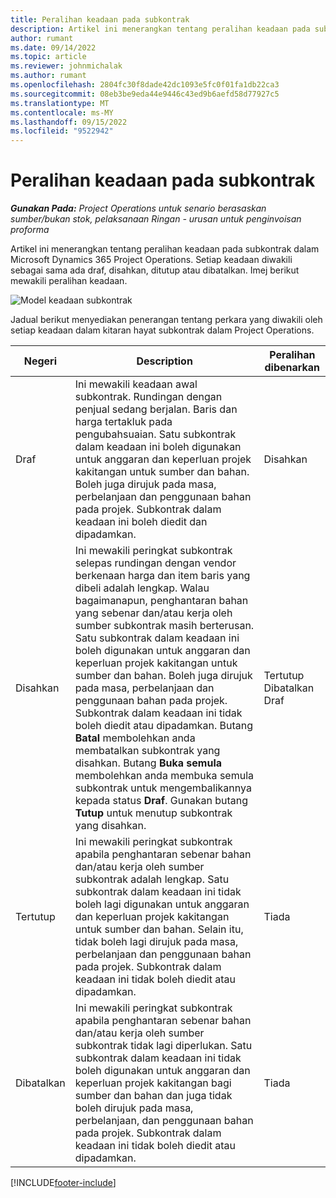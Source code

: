 ```yaml
---
title: Peralihan keadaan pada subkontrak
description: Artikel ini menerangkan tentang peralihan keadaan pada subkontrak dalam Microsoft Dynamics 365 Project Operations apabila subkontrak dicipta, dilaksanakan dan ditutup.
author: rumant
ms.date: 09/14/2022
ms.topic: article
ms.reviewer: johnmichalak
ms.author: rumant
ms.openlocfilehash: 2804fc30f8dade42dc1093e5fc0f01fa1db22ca3
ms.sourcegitcommit: 08eb3be9eda44e9446c43ed9b6aefd58d77927c5
ms.translationtype: MT
ms.contentlocale: ms-MY
ms.lasthandoff: 09/15/2022
ms.locfileid: "9522942"
---
```

# <a name="state-transitions-on-a-subcontract"></a>Peralihan keadaan pada subkontrak 

_**Gunakan Pada:** Project Operations untuk senario berasaskan sumber/bukan stok, pelaksanaan Ringan - urusan untuk penginvoisan proforma_

Artikel ini menerangkan tentang peralihan keadaan pada subkontrak dalam Microsoft Dynamics 365 Project Operations. Setiap keadaan diwakili sebagai sama ada draf, disahkan, ditutup atau dibatalkan. Imej berikut mewakili peralihan keadaan.

![Model keadaan subkontrak](../media/SubconStates.png)  

Jadual berikut menyediakan penerangan tentang perkara yang diwakili oleh setiap keadaan dalam kitaran hayat subkontrak dalam Project Operations.

| Negeri | Description | Peralihan dibenarkan |
| --- | --- | --- |
| Draf | Ini mewakili keadaan awal subkontrak. Rundingan dengan penjual sedang berjalan. Baris dan harga tertakluk pada pengubahsuaian. Satu subkontrak dalam keadaan ini boleh digunakan untuk anggaran dan keperluan projek kakitangan untuk sumber dan bahan. Boleh juga dirujuk pada masa, perbelanjaan dan penggunaan bahan pada projek. Subkontrak dalam keadaan ini boleh diedit dan dipadamkan. | Disahkan |
| Disahkan | Ini mewakili peringkat subkontrak selepas rundingan dengan vendor berkenaan harga dan item baris yang dibeli adalah lengkap. Walau bagaimanapun, penghantaran bahan yang sebenar dan/atau kerja oleh sumber subkontrak masih berterusan. Satu subkontrak dalam keadaan ini boleh digunakan untuk anggaran dan keperluan projek kakitangan untuk sumber dan bahan. Boleh juga dirujuk pada masa, perbelanjaan dan penggunaan bahan pada projek. Subkontrak dalam keadaan ini tidak boleh diedit atau dipadamkan. Butang **Batal** membolehkan anda membatalkan subkontrak yang disahkan. Butang **Buka semula** membolehkan anda membuka semula subkontrak untuk mengembalikannya kepada status **Draf**. Gunakan butang **Tutup** untuk menutup subkontrak yang disahkan. | Tertutup <br> Dibatalkan <br> Draf |
| Tertutup | Ini mewakili peringkat subkontrak apabila penghantaran sebenar bahan dan/atau kerja oleh sumber subkontrak adalah lengkap. Satu subkontrak dalam keadaan ini tidak boleh lagi digunakan untuk anggaran dan keperluan projek kakitangan untuk sumber dan bahan. Selain itu, tidak boleh lagi dirujuk pada masa, perbelanjaan dan penggunaan bahan pada projek. Subkontrak dalam keadaan ini tidak boleh diedit atau dipadamkan. | Tiada |
| Dibatalkan | Ini mewakili peringkat subkontrak apabila penghantaran sebenar bahan dan/atau kerja oleh sumber subkontrak tidak lagi diperlukan. Satu subkontrak dalam keadaan ini tidak boleh digunakan untuk anggaran dan keperluan projek kakitangan bagi sumber dan bahan dan juga tidak boleh dirujuk pada masa, perbelanjaan, dan penggunaan bahan pada projek. Subkontrak dalam keadaan ini tidak boleh diedit atau dipadamkan. | Tiada |


[!INCLUDE[footer-include](../../includes/footer-banner.md)]
